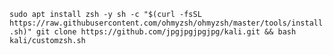 `sudo apt install zsh -y
sh -c "$(curl -fsSL https://raw.githubusercontent.com/ohmyzsh/ohmyzsh/master/tools/install.sh)"
git clone https://github.com/jpgjpgjpgjpg/kali.git && bash kali/customzsh.sh`
